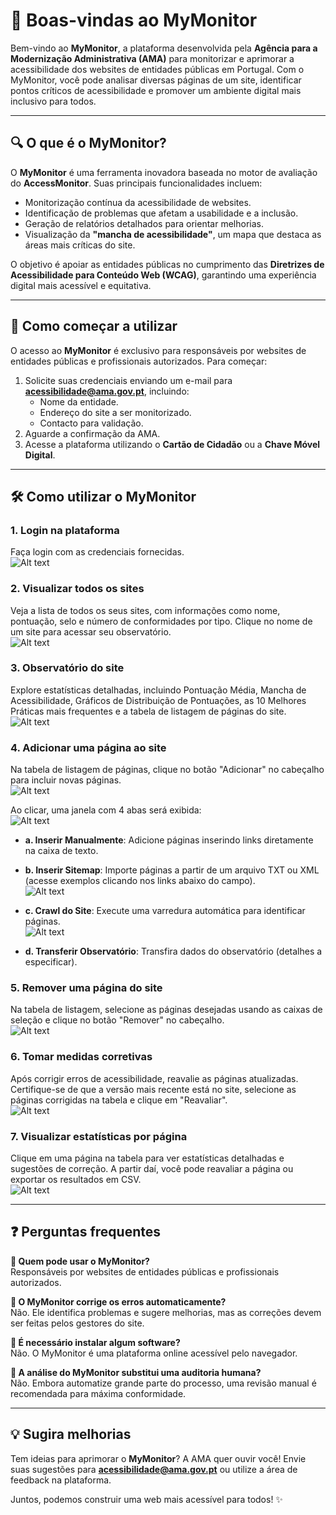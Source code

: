 # 📢 Boas-vindas ao MyMonitor

Bem-vindo ao **MyMonitor**, a plataforma desenvolvida pela **Agência para a Modernização Administrativa (AMA)** para monitorizar e aprimorar a acessibilidade dos websites de entidades públicas em Portugal. Com o MyMonitor, você pode analisar diversas páginas de um site, identificar pontos críticos de acessibilidade e promover um ambiente digital mais inclusivo para todos.

---

## 🔍 O que é o MyMonitor?

O **MyMonitor** é uma ferramenta inovadora baseada no motor de avaliação do **AccessMonitor**. Suas principais funcionalidades incluem:

- Monitorização contínua da acessibilidade de websites.
- Identificação de problemas que afetam a usabilidade e a inclusão.
- Geração de relatórios detalhados para orientar melhorias.
- Visualização da **"mancha de acessibilidade"**, um mapa que destaca as áreas mais críticas do site.

O objetivo é apoiar as entidades públicas no cumprimento das **Diretrizes de Acessibilidade para Conteúdo Web (WCAG)**, garantindo uma experiência digital mais acessível e equitativa.

---

## 🚀 Como começar a utilizar

O acesso ao **MyMonitor** é exclusivo para responsáveis por websites de entidades públicas e profissionais autorizados. Para começar:

1. Solicite suas credenciais enviando um e-mail para **acessibilidade@ama.gov.pt**, incluindo:
   - Nome da entidade.
   - Endereço do site a ser monitorizado.
   - Contacto para validação.
2. Aguarde a confirmação da AMA.
3. Acesse a plataforma utilizando o **Cartão de Cidadão** ou a **Chave Móvel Digital**.

---

## 🛠 Como utilizar o MyMonitor

### 1. Login na plataforma
Faça login com as credenciais fornecidas.  
![Alt text](https://github.com/ArianNexux01/my-monitor/blob/main/images/pagina-login.png)

### 2. Visualizar todos os sites
Veja a lista de todos os seus sites, com informações como nome, pontuação, selo e número de conformidades por tipo. Clique no nome de um site para acessar seu observatório.  
![Alt text](https://github.com/ArianNexux01/my-monitor/blob/main/images/paginas-listagem-sitios.png)

### 3. Observatório do site
Explore estatísticas detalhadas, incluindo Pontuação Média, Mancha de Acessibilidade, Gráficos de Distribuição de Pontuações, as 10 Melhores Práticas mais frequentes e a tabela de listagem de páginas do site.  
![Alt text](https://github.com/ArianNexux01/my-monitor/blob/main/images/pagina-estatisticas.png)


### 4. Adicionar uma página ao site
Na tabela de listagem de páginas, clique no botão "Adicionar" no cabeçalho para incluir novas páginas.  
![Alt text](https://github.com/ArianNexux01/my-monitor/blob/main/images/section-listar-paginas.png)
 

Ao clicar, uma janela com 4 abas será exibida:  
![Alt text](https://github.com/ArianNexux01/my-monitor/blob/main/images/inserir-url.png)

- **a. Inserir Manualmente**: Adicione páginas inserindo links diretamente na caixa de texto.  
- **b. Inserir Sitemap**: Importe páginas a partir de um arquivo TXT ou XML (acesse exemplos clicando nos links abaixo do campo).  
  ![Alt text](https://github.com/ArianNexux01/my-monitor/blob/main/images/inserir-sitemap.png)

- **c. Crawl do Site**: Execute uma varredura automática para identificar páginas.  
   ![Alt text](https://github.com/ArianNexux01/my-monitor/blob/main/images/crawl-sitio-web.png)

- **d. Transferir Observatório**: Transfira dados do observatório (detalhes a especificar).

### 5. Remover uma página do site
Na tabela de listagem, selecione as páginas desejadas usando as caixas de seleção e clique no botão "Remover" no cabeçalho.  
![Alt text](https://github.com/ArianNexux01/my-monitor/blob/main/images/remove-page.png)


### 6. Tomar medidas corretivas
Após corrigir erros de acessibilidade, reavalie as páginas atualizadas. Certifique-se de que a versão mais recente está no site, selecione as páginas corrigidas na tabela e clique em "Reavaliar".  
![Alt text](https://github.com/ArianNexux01/my-monitor/blob/main/images/reavaliate-page.png)

### 7. Visualizar estatísticas por página
Clique em uma página na tabela para ver estatísticas detalhadas e sugestões de correção. A partir daí, você pode reavaliar a página ou exportar os resultados em CSV.  
![Alt text](https://github.com/ArianNexux01/my-monitor/blob/main/images/page-estatisticas.png)


---

## ❓ Perguntas frequentes

**📌 Quem pode usar o MyMonitor?**  
Responsáveis por websites de entidades públicas e profissionais autorizados.

**📌 O MyMonitor corrige os erros automaticamente?**  
Não. Ele identifica problemas e sugere melhorias, mas as correções devem ser feitas pelos gestores do site.

**📌 É necessário instalar algum software?**  
Não. O MyMonitor é uma plataforma online acessível pelo navegador.

**📌 A análise do MyMonitor substitui uma auditoria humana?**  
Não. Embora automatize grande parte do processo, uma revisão manual é recomendada para máxima conformidade.

---

## 💡 Sugira melhorias

Tem ideias para aprimorar o **MyMonitor**? A AMA quer ouvir você! Envie suas sugestões para **acessibilidade@ama.gov.pt** ou utilize a área de feedback na plataforma.

Juntos, podemos construir uma web mais acessível para todos! ✨
